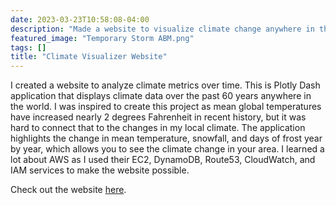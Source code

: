 ```yaml
---
date: 2023-03-23T10:58:08-04:00
description: "Made a website to visualize climate change anywhere in the world."
featured_image: "Temporary Storm ABM.png"
tags: []
title: "Climate Visualizer Website"
---
```

I created a website to analyze climate metrics over time. This is Plotly Dash application that displays climate data over the past 60 years anywhere in the world. I was inspired to create this project as mean global temperatures have increased nearly 2 degrees Fahrenheit in recent history, but it was hard to connect that to the changes in my local climate. The application highlights the change in mean temperature, snowfall, and days of frost year by year, which allows you to see the climate change in your area. I learned a lot about AWS as I used their EC2, DynamoDB, Route53, CloudWatch, and IAM services to make the website possible.

Check out the website [here](http://climate.haydenquilty.com/).

